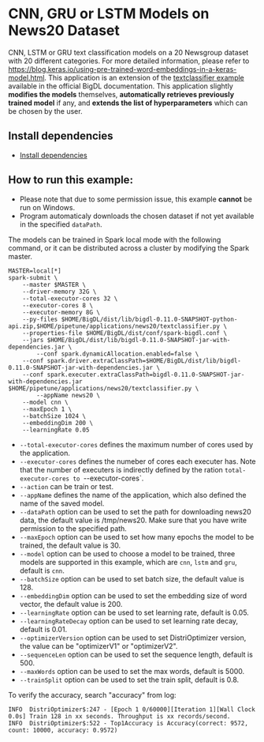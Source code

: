 # CNN, GRU or LSTM Models on News20 Dataset

CNN, LSTM or GRU text classification models on a 20 Newsgroup dataset with 20 different categories. 
For more detailed information, please refer to <https://blog.keras.io/using-pre-trained-word-embeddings-in-a-keras-model.html>. 
This application is an extension of the [textclassifier example](https://github.com/intel-analytics/BigDL/tree/master/pyspark/bigdl/models/textclassifier) 
available in the official BigDL documentation. This application slightly **modifies the models** themselves, 
**automatically retrieves previously trained model** if any, and **extends the list of hyperparameters** which can be chosen by the user.

## Install dependencies
 * [Install dependencies](../../README.md#install.bigdl.dependencies)

## How to run this example:
- Please note that due to some permission issue, this example **cannot** be run on Windows.
- Program automaticaly downloads the chosen dataset if not yet available in the specified `dataPath`.

The models can be trained in Spark local mode with the following command, or it can be distributed across a cluster by modifying the Spark master.

```{r, engine='sh'}
MASTER=local[*]
spark-submit \
	--master $MASTER \
	--driver-memory 32G \
	--total-executor-cores 32 \
	--executor-cores 8 \
	--executor-memory 8G \
	--py-files $HOME/BigDL/dist/lib/bigdl-0.11.0-SNAPSHOT-python-api.zip,$HOME/pipetune/applications/news20/textclassifier.py \
	--properties-file $HOME/BigDL/dist/conf/spark-bigdl.conf \
	--jars $HOME/BigDL/dist/lib/bigdl-0.11.0-SNAPSHOT-jar-with-dependencies.jar \
        --conf spark.dynamicAllocation.enabled=false \
	--conf spark.driver.extraClassPath=$HOME/BigDL/dist/lib/bigdl-0.11.0-SNAPSHOT-jar-with-dependencies.jar \
	--conf spark.executer.extraClassPath=bigdl-0.11.0-SNAPSHOT-jar-with-dependencies.jar $HOME/pipetune/applications/news20/textclassifier.py \
        --appName news20 \
	--model cnn \
	--maxEpoch 1 \
	--batchSize 1024 \
	--embeddingDim 200 \
	--learningRate 0.05
 ```

* `--total-executor-cores` defines the maximum number of cores used by the application.
* `--executor-cores` defines the numeber of cores each executer has. Note that the number of executers is indirectly defined by the ration `total-executor-cores to `--executor-cores`.
* `--action` can be train or test.
* `--appName` defines the name of the application, which also defined the name of the saved model.
* `--dataPath` option can be used to set the path for downloading news20 data, the default value is /tmp/news20. Make sure that you have write permission to the specified path.
* `--maxEpoch` option can be used to set how many epochs the model to be trained, the default value is 30.
* `--model` option can be used to choose a model to be trained, three models are supported in this example,
which are `cnn`, `lstm` and `gru`, default is `cnn`.
* `--batchSize` option can be used to set batch size, the default value is 128.
* `--embeddingDim` option can be used to set the embedding size of word vector, the default value is 200.
* `--learningRate` option can be used to set learning rate, default is 0.05.
* `--learningRateDecay` option can be used to set learning rate decay, default is 0.01.
* `--optimizerVersion` option can be used to set DistriOptimizer version, the value can be "optimizerV1" or "optimizerV2".
* `--sequenceLen` option can be used to set the sequence length, default is 500.
* `--maxWords` option can be used to set the max words, default is 5000.
* `--trainSplit` option can be used to set the train split, default is 0.8.


To verify the accuracy, search "accuracy" from log:

```
INFO  DistriOptimizer$:247 - [Epoch 1 0/60000][Iteration 1][Wall Clock 0.0s] Train 128 in xx seconds. Throughput is xx records/second.
INFO  DistriOptimizer$:522 - Top1Accuracy is Accuracy(correct: 9572, count: 10000, accuracy: 0.9572)
```
